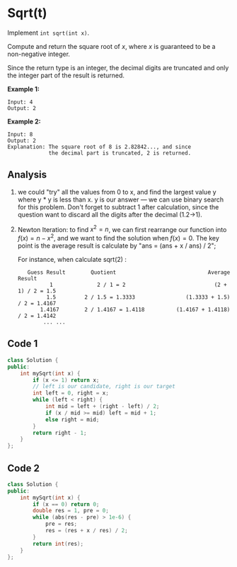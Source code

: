 # Sqrt(t)

Implement `int sqrt(int x)`.

Compute and return the square root of *x*, where *x* is guaranteed to be a non-negative integer.

Since the return type is an integer, the decimal digits are truncated and only the integer part of the result is returned.

**Example 1:**

```
Input: 4
Output: 2
```

**Example 2:**

```
Input: 8
Output: 2
Explanation: The square root of 8 is 2.82842..., and since 
             the decimal part is truncated, 2 is returned.
```

## Analysis

1. we could "try" all the values from 0 to x, and find the largest value y where y * y is less than x. y is our answer — we can use binary search for this problem. Don't forget to subtract 1 after calculation, since the question want to discard all the digits after the decimal (1.2->1).

2. Newton Iteration: to find $x^2=n$, we can first rearrange our function into $f(x)=n-x^2$, and we want to find the solution when $f(x)=0$. The key point is the average result is calculate by "ans = (ans + x / ans) / 2";

   For instance, when calculate sqrt(2) :

   ```
      Guess Result        Quotient                             Average Result
             1          	2 / 1 = 2                            (2 + 1) / 2 = 1.5
            1.5      	2 / 1.5 = 1.3333                (1.3333 + 1.5) / 2 = 1.4167
          1.4167    	2 / 1.4167 = 1.4118          (1.4167 + 1.4118) / 2 = 1.4142
           ... ...
   ```

## Code 1

```c++
class Solution {
public:
    int mySqrt(int x) {
        if (x <= 1) return x;
        // left is our candidate, right is our target
      	int left = 0, right = x;
        while (left < right) {
            int mid = left + (right - left) / 2;
            if (x / mid >= mid) left = mid + 1;
            else right = mid;
        }
        return right - 1;
    }
};
```

## Code 2

```c++
class Solution {
public:
    int mySqrt(int x) {
        if (x == 0) return 0;
        double res = 1, pre = 0;
        while (abs(res - pre) > 1e-6) {
            pre = res;
            res = (res + x / res) / 2;
        }
        return int(res);
    }
};
```

